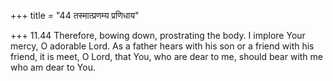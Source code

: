 +++
title = "44 तस्मात्प्रणम्य प्रणिधाय"

+++
11.44 Therefore, bowing down, prostrating the body. I implore Your
mercy, O adorable Lord. As a father hears with his son or a friend with
his friend, it is meet, O Lord, that You, who are dear to me, should
bear with me who am dear to You.
